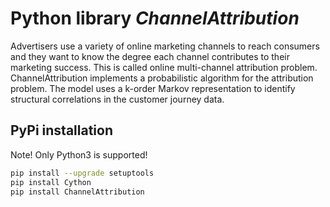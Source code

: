 Python library *ChannelAttribution*
===================================

Advertisers use a variety of online marketing channels to reach consumers and they want to know the degree each channel contributes to their marketing success. This is called online multi-channel attribution problem. ChannelAttribution implements a probabilistic algorithm for the attribution problem. The model uses a k-order Markov representation to identify structural correlations in the customer journey data.

PyPi installation
-----------------

Note! Only Python3 is supported!

```bash
pip install --upgrade setuptools
pip install Cython
pip install ChannelAttribution
```
